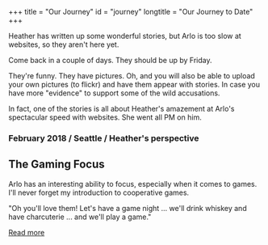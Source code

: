 +++
title = "Our Journey"
id = "journey"
longtitle = "Our Journey to Date"
+++

Heather has written up some wonderful stories, but Arlo is too slow at websites, so they aren't here yet.

Come back in a couple of days. They should be up by Friday.

They're funny. They have pictures. Oh, and you will also be able to upload your own pictures (to flickr) and have them appear with stories. In case you have more "evidence" to support some of the wild accusations.

In fact, one of the stories is all about Heather's amazement at Arlo's spectacular speed with websites. She went all PM on him.

<section class="entry odd">
<div class="details">
<div class="meta">
<h3>February 2018 / Seattle / Heather's perspective</h3>
<h2>The Gaming Focus</h2>
</div>
<div class="excerpt">
<p>Arlo has an interesting ability to focus, especially when it comes to games. I'll never forget my introduction to cooperative games.</p>
<p>"Oh you'll love them! Let's have a game night ... we'll drink whiskey and have charcuterie ... and we'll play a game."</p>
</div>
<div class="read-more">
<a href="journal/gaming-focus">Read more</a>
</div>
</div>
<a href="journal/gaming-focus" class="teaser-image" style="background-image: url(/img/labrador-dog.jpg)"><div> </div></a>
</section>
